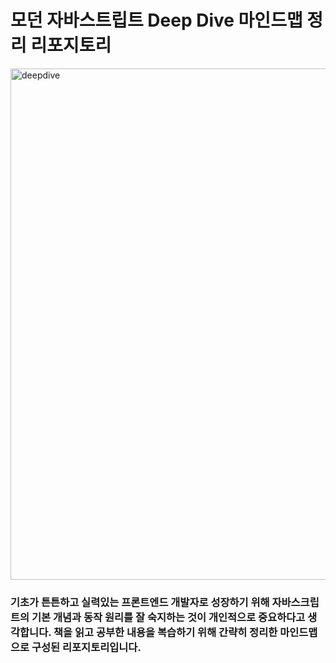 # 모던 자바스트립트 Deep Dive 마인드맵 정리 리포지토리

<img width="818" alt="deepdive" src="https://user-images.githubusercontent.com/76110448/176990289-995b94a9-5f65-4911-b5f9-c2d3fc41f450.png">

### 기초가 튼튼하고 실력있는 프론트엔드 개발자로 성장하기 위해 자바스크립트의 기본 개념과 동작 원리를 잘 숙지하는 것이 개인적으로 중요하다고 생각합니다. 책을 읽고 공부한 내용을 복습하기 위해 간략히 정리한 마인드맵으로 구성된 리포지토리입니다.

